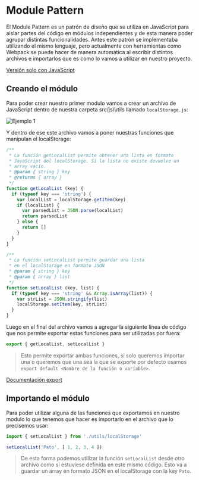 # Module Pattern

El Module Pattern es un patrón de diseño que se utiliza en JavaScript para aislar partes del código en módulos independientes y de esta manera poder agrupar distintas funcionalidades. Antes este patrón se implementaba utilizando el mismo lenguaje, pero actualmente con herramientas como Webpack se puede hacer de manera automática al escribir distintos archivos e importarlos que es como lo vamos a utilizar en nuestro proyecto.

[Versión solo con JavaScript](https://toddmotto.com/mastering-the-module-pattern/)

## Creando el módulo

Para poder crear nuestro primer modulo vamos a crear un archivo de JavaScript dentro de nuestra carpeta src/js/utils llamado `localStorage.js`:

![Ejemplo 1](https://github.com/adrianc4/programadorWeb-base/blob/master/Teoria%20plataforma/16_03_module_example_1.png?raw=true)

Y dentro de ese este archivo vamos a poner nuestras funciones que manipulan el localStorage:

```js
/**
 * La función getLocalList permite obtener una lista en formato
 * JavaScript del localStorage. Si la lista no existe devuelve un
 * array vacío.
 * @param { string } key 
 * @returns { array }
 */
function getLocalList (key) {
  if (typeof key === 'string') {
    var localList = localStorage.getItem(key)
    if (localList) {
      var parsedList = JSON.parse(localList)
      return parsedList
    } else {
      return []
    }
  }
}

/**
 * La función setLocalList permite guardar una lista
 * en el localStorage en formato JSON
 * @param { string } key 
 * @param { array } list 
 */
function setLocalList (key, list) {
  if (typeof key === 'string' && Array.isArray(list)) {
    var strList = JSON.stringify(list)
    localStorage.setItem(key, strList)
  }
}
```

Luego en el final del archivo vamos a agregar la siguiente línea de código que nos permite exportar estas funciones para ser utilizadas por fuera:

```js
export { getLocalList, setLocalList }
```

> Esto permite exportar ambas funciones, si solo queremos importar una o queremos que una sea la que se exporte por defecto usamos `export default <Nombre de la función o variable>`.

[Documentación export](https://developer.mozilla.org/en-US/docs/web/javascript/reference/statements/export)

## Importando el módulo

Para poder utilizar alguna de las funciones que exportamos en nuestro modulo lo que tenemos que hacer es importarlo en el archivo que lo precisemos usar:

```js
import { setLocalList } from './utils/localStorage'

setLocalList('Pato', [ 1, 2, 3, 4 ])
```
> De esta forma podemos utilizar la función `setLocalList` desde otro archivo como si estuviese definida en este mismo código. Esto va a guardar un array en formato JSON en el localStorage con la key `Pato`.

